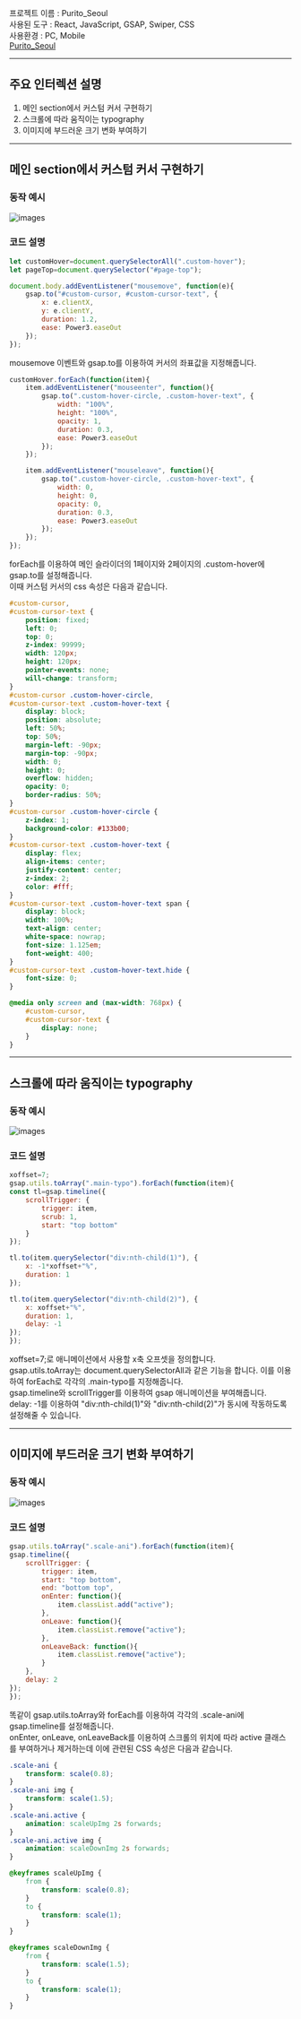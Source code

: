프로젝트 이름 : Purito_Seoul <br />
사용된 도구 : React, JavaScript, GSAP, Swiper, CSS <br />
사용환경 : PC, Mobile <br />
[Purito_Seoul](https://project1-dusky-omega.vercel.app/)

***

## 주요 인터렉션 설명

1. 메인 section에서 커스텀 커서 구현하기
2. 스크롤에 따라 움직이는 typography 
3. 이미지에 부드러운 크기 변화 부여하기

***

## 메인 section에서 커스텀 커서 구현하기

### 동작 예시
![images](https://github.com/kkii0801/Readme_files/blob/main/images_1/main_section_custom_cursor_GIF.gif?raw=true)

### 코드 설명
``` JavaScript
let customHover=document.querySelectorAll(".custom-hover");
let pageTop=document.querySelector("#page-top");

document.body.addEventListener("mousemove", function(e){
	gsap.to("#custom-cursor, #custom-cursor-text", {
		x: e.clientX,
		y: e.clientY,
		duration: 1.2,
		ease: Power3.easeOut
	});
});
```
mousemove 이벤트와 gsap.to를 이용하여 커서의 좌표값을 지정해줍니다.
``` JavaScript
customHover.forEach(function(item){
	item.addEventListener("mouseenter", function(){
		gsap.to(".custom-hover-circle, .custom-hover-text", {
			width: "100%",
			height: "100%",
			opacity: 1,
			duration: 0.3,
			ease: Power3.easeOut
		});
	});

	item.addEventListener("mouseleave", function(){
		gsap.to(".custom-hover-circle, .custom-hover-text", {
			width: 0,
			height: 0,
			opacity: 0,
			duration: 0.3,
			ease: Power3.easeOut
		});
	});
});
```
forEach를 이용하여 메인 슬라이더의 1페이지와 2페이지의 .custom-hover에 gsap.to를 설정해줍니다. <br />
이때 커스텀 커서의 css 속성은 다음과 같습니다.
``` CSS
#custom-cursor,
#custom-cursor-text {
	position: fixed;
	left: 0;
	top: 0;
	z-index: 99999;
	width: 120px;
	height: 120px;
	pointer-events: none;
	will-change: transform;
}
#custom-cursor .custom-hover-circle,
#custom-cursor-text .custom-hover-text {
	display: block;
	position: absolute;
	left: 50%;
	top: 50%;
	margin-left: -90px;
	margin-top: -90px;
	width: 0;
	height: 0;
	overflow: hidden;
	opacity: 0;
	border-radius: 50%;
}
#custom-cursor .custom-hover-circle {
	z-index: 1;
	background-color: #133b00;
}
#custom-cursor-text .custom-hover-text {
	display: flex;
	align-items: center;
	justify-content: center;
	z-index: 2;
	color: #fff;
}
#custom-cursor-text .custom-hover-text span {
	display: block;
	width: 100%;
	text-align: center;
	white-space: nowrap;
	font-size: 1.125em;
	font-weight: 400;
}
#custom-cursor-text .custom-hover-text.hide {
	font-size: 0;
}

@media only screen and (max-width: 768px) {
	#custom-cursor,
	#custom-cursor-text {
		display: none;
	}
}
```

***

## 스크롤에 따라 움직이는 typography

### 동작 예시
![images](https://github.com/kkii0801/Readme_files/blob/main/images_1/typotext_GIF.gif?raw=true)

### 코드 설명
``` JavaScript
xoffset=7;
gsap.utils.toArray(".main-typo").forEach(function(item){
const tl=gsap.timeline({
	scrollTrigger: {
		trigger: item,
		scrub: 1,
		start: "top bottom"
	}
});

tl.to(item.querySelector("div:nth-child(1)"), {
	x: -1*xoffset+"%",
	duration: 1
});

tl.to(item.querySelector("div:nth-child(2)"), {
	x: xoffset+"%",
	duration: 1,
	delay: -1
});
});
```
xoffset=7;로 애니메이션에서 사용할 x축 오프셋을 정의합니다. <br />
gsap.utils.toArray는 document.querySelectorAll과 같은 기능을 합니다. 이를 이용하여 forEach로 각각의 .main-typo를 지정해줍니다. <br />
gsap.timeline와 scrollTrigger를 이용하여 gsap 애니메이션을 부여해줍니다. <br />
delay: -1를 이용하여 "div:nth-child(1)"와 "div:nth-child(2)"가 동시에 작동하도록 설정해줄 수 있습니다.

***

## 이미지에 부드러운 크기 변화 부여하기

### 동작 예시
![images](https://github.com/kkii0801/Readme_files/blob/main/images_1/css_GIF.gif?raw=true)

### 코드 설명
``` JavaScript
gsap.utils.toArray(".scale-ani").forEach(function(item){
gsap.timeline({
	scrollTrigger: {
		trigger: item,
		start: "top bottom",
		end: "bottom top",
		onEnter: function(){
			item.classList.add("active");
		},
		onLeave: function(){
			item.classList.remove("active");
		},
		onLeaveBack: function(){
			item.classList.remove("active");
		}
	},
	delay: 2
});
});
```
똑같이 gsap.utils.toArray와 forEach를 이용하여 각각의 .scale-ani에 gsap.timeline를 설정해줍니다. <br />
onEnter, onLeave, onLeaveBack를 이용하여 스크롤의 위치에 따라 active 클래스를 부여하거나 제거하는데 이에 관련된 CSS 속성은 다음과 같습니다.
``` CSS
.scale-ani {
	transform: scale(0.8);
}
.scale-ani img {
	transform: scale(1.5);
}
.scale-ani.active {
	animation: scaleUpImg 2s forwards;
}
.scale-ani.active img {
	animation: scaleDownImg 2s forwards;
}

@keyframes scaleUpImg {
	from {
		transform: scale(0.8);
	}
	to {
		transform: scale(1);
	}
}

@keyframes scaleDownImg {
	from {
		transform: scale(1.5);
	}
	to {
		transform: scale(1);
	}
}
```
